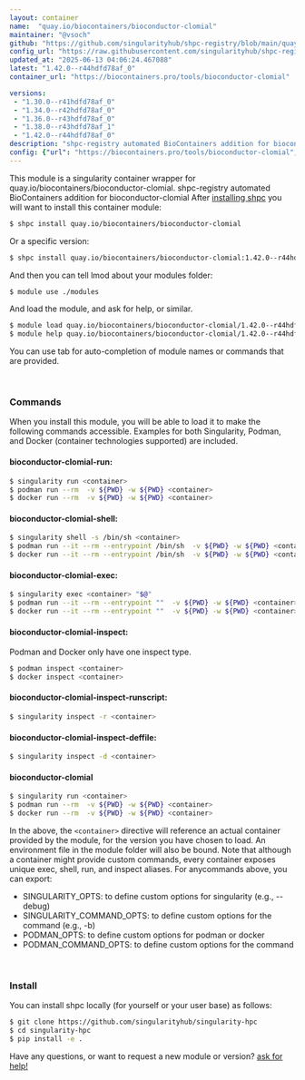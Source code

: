 ```yaml
---
layout: container
name:  "quay.io/biocontainers/bioconductor-clomial"
maintainer: "@vsoch"
github: "https://github.com/singularityhub/shpc-registry/blob/main/quay.io/biocontainers/bioconductor-clomial/container.yaml"
config_url: "https://raw.githubusercontent.com/singularityhub/shpc-registry/main/quay.io/biocontainers/bioconductor-clomial/container.yaml"
updated_at: "2025-06-13 04:06:24.467088"
latest: "1.42.0--r44hdfd78af_0"
container_url: "https://biocontainers.pro/tools/bioconductor-clomial"

versions:
 - "1.30.0--r41hdfd78af_0"
 - "1.34.0--r42hdfd78af_0"
 - "1.36.0--r43hdfd78af_0"
 - "1.38.0--r43hdfd78af_1"
 - "1.42.0--r44hdfd78af_0"
description: "shpc-registry automated BioContainers addition for bioconductor-clomial"
config: {"url": "https://biocontainers.pro/tools/bioconductor-clomial", "maintainer": "@vsoch", "description": "shpc-registry automated BioContainers addition for bioconductor-clomial", "latest": {"1.42.0--r44hdfd78af_0": "sha256:deb6114d11c2ba565bc4bb3d930c8b451fb9ee12160f4a4060ffc9eb5d7d3ecb"}, "tags": {"1.30.0--r41hdfd78af_0": "sha256:26d7d2d3b6d8b3a46ab2c600964fb7f66fe316c9d710880c85cf20085017592d", "1.34.0--r42hdfd78af_0": "sha256:b0e237cc75e4afb0552a6a19d3ab2f387ae963d68403ebb5c4df80b6842a3f16", "1.36.0--r43hdfd78af_0": "sha256:bbdfae293fd396e5a65424fe2e4608690bffa1594ced2980b51f03d27bb67ab1", "1.38.0--r43hdfd78af_1": "sha256:16686488f6c5f866251b1c4680ce2de3f5ab5e4af9626d3f18c0aa880d5ffcc2", "1.42.0--r44hdfd78af_0": "sha256:deb6114d11c2ba565bc4bb3d930c8b451fb9ee12160f4a4060ffc9eb5d7d3ecb"}, "docker": "quay.io/biocontainers/bioconductor-clomial"}
---
```


This module is a singularity container wrapper for quay.io/biocontainers/bioconductor-clomial.
shpc-registry automated BioContainers addition for bioconductor-clomial
After [installing shpc](#install) you will want to install this container module:


```bash
$ shpc install quay.io/biocontainers/bioconductor-clomial
```

Or a specific version:

```bash
$ shpc install quay.io/biocontainers/bioconductor-clomial:1.42.0--r44hdfd78af_0
```

And then you can tell lmod about your modules folder:

```bash
$ module use ./modules
```

And load the module, and ask for help, or similar.

```bash
$ module load quay.io/biocontainers/bioconductor-clomial/1.42.0--r44hdfd78af_0
$ module help quay.io/biocontainers/bioconductor-clomial/1.42.0--r44hdfd78af_0
```

You can use tab for auto-completion of module names or commands that are provided.

<br>

### Commands

When you install this module, you will be able to load it to make the following commands accessible.
Examples for both Singularity, Podman, and Docker (container technologies supported) are included.

#### bioconductor-clomial-run:

```bash
$ singularity run <container>
$ podman run --rm  -v ${PWD} -w ${PWD} <container>
$ docker run --rm  -v ${PWD} -w ${PWD} <container>
```

#### bioconductor-clomial-shell:

```bash
$ singularity shell -s /bin/sh <container>
$ podman run --it --rm --entrypoint /bin/sh  -v ${PWD} -w ${PWD} <container>
$ docker run --it --rm --entrypoint /bin/sh  -v ${PWD} -w ${PWD} <container>
```

#### bioconductor-clomial-exec:

```bash
$ singularity exec <container> "$@"
$ podman run --it --rm --entrypoint ""  -v ${PWD} -w ${PWD} <container> "$@"
$ docker run --it --rm --entrypoint ""  -v ${PWD} -w ${PWD} <container> "$@"
```

#### bioconductor-clomial-inspect:

Podman and Docker only have one inspect type.

```bash
$ podman inspect <container>
$ docker inspect <container>
```

#### bioconductor-clomial-inspect-runscript:

```bash
$ singularity inspect -r <container>
```

#### bioconductor-clomial-inspect-deffile:

```bash
$ singularity inspect -d <container>
```



#### bioconductor-clomial

```bash
$ singularity run <container>
$ podman run --rm  -v ${PWD} -w ${PWD} <container>
$ docker run --rm  -v ${PWD} -w ${PWD} <container>
```


In the above, the `<container>` directive will reference an actual container provided
by the module, for the version you have chosen to load. An environment file in the
module folder will also be bound. Note that although a container
might provide custom commands, every container exposes unique exec, shell, run, and
inspect aliases. For anycommands above, you can export:

 - SINGULARITY_OPTS: to define custom options for singularity (e.g., --debug)
 - SINGULARITY_COMMAND_OPTS: to define custom options for the command (e.g., -b)
 - PODMAN_OPTS: to define custom options for podman or docker
 - PODMAN_COMMAND_OPTS: to define custom options for the command

<br>

### Install

You can install shpc locally (for yourself or your user base) as follows:

```bash
$ git clone https://github.com/singularityhub/singularity-hpc
$ cd singularity-hpc
$ pip install -e .
```

Have any questions, or want to request a new module or version? [ask for help!](https://github.com/singularityhub/singularity-hpc/issues)